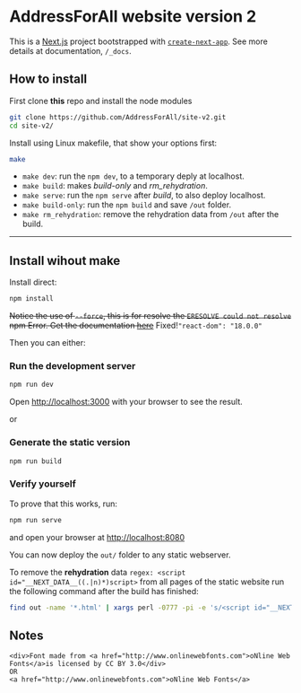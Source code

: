 # AddressForAll website version 2

This is a [Next.js](https://nextjs.org/) project bootstrapped with [`create-next-app`](https://github.com/vercel/next.js/tree/canary/packages/create-next-app).
See more details at documentation, `/_docs`.

## How to install

First clone **this** repo and install the node modules

```bash
git clone https://github.com/AddressForAll/site-v2.git
cd site-v2/
```

Install using Linux makefile, that show your options first:

```bash
make
```

* `make dev`:   run the `npm dev`, to a temporary deply at localhost.
* `make build`: makes *build-only* and *rm_rehydration*.
* `make serve`: run the `npm serve` after *build*, to also deploy localhost.
* `make build-only`:     run the `npm build` and save `/out` folder.
* `make rm_rehydration`: remove the rehydration data from `/out` after the build.

---

## Install wihout make
Install direct:

```bash
npm install
```

~~Notice the use of `--force`, this is for resolve the `ERESOLVE could not resolve` npm Error. Get the documentation [here](<https://howtojs.io/how-to-resolve-eresolve-unable-to-resolve-dependency-tree-error/>)~~ Fixed!`"react-dom": "18.0.0"`

Then you can either:

### Run the development server

```bash
npm run dev
```

Open [http://localhost:3000](http://localhost:3000) with your browser to see the result.

or

### Generate the static version

```bash
npm run build
```

### Verify yourself

To prove that this works, run:

```bash
npm run serve
```

and open your browser at <http://localhost:8080>

You can now deploy the `out/` folder to any static webserver.

To remove the **rehydration** data `regex: <script id="__NEXT_DATA__((.|n)*)script>` from all pages of the static website run the following command after the build has finished:

```bash
find out -name '*.html' | xargs perl -0777 -pi -e 's/<script id="__NEXT_DATA__.*?script>//sg;'
```

## Notes

```text
<div>Font made from <a href="http://www.onlinewebfonts.com">oNline Web Fonts</a>is licensed by CC BY 3.0</div>
OR
<a href="http://www.onlinewebfonts.com">oNline Web Fonts</a>
```

